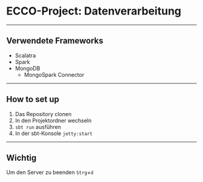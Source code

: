 # ECCO-Project: Datenverarbeitung

---

## Verwendete Frameworks

- Scalatra
- Spark
- MongoDB
  - MongoSpark Connector

---

## How to set up

1. Das Repository clonen
2. In den Projektordner wechseln
3. `sbt run` ausführen
4. In der sbt-Konsole `jetty:start`

---

## Wichtig

Um den Server zu beenden `Strg`+`d` 
